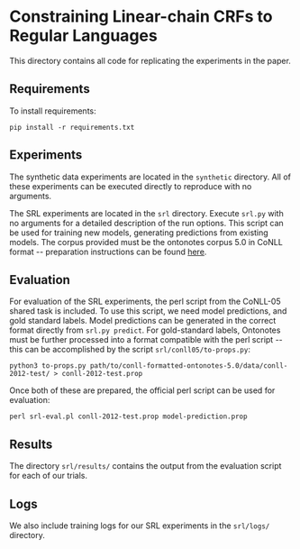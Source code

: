 # Constraining Linear-chain CRFs to Regular Languages

This directory contains all code for replicating the experiments in the paper. 

## Requirements

To install requirements:

```setup
pip install -r requirements.txt
```

## Experiments

The synthetic data experiments are located in the `synthetic` directory.
All of these experiments can be executed directly to reproduce with no arguments.

The SRL experiments are located in the `srl` directory.
Execute `srl.py` with no arguments for a detailed description of the run options.
This script can be used for training new models, generating predictions from existing models.
The corpus provided must be the ontonotes corpus 5.0 in CoNLL format -- preparation instructions
can be found [here](https://cemantix.org/data/ontonotes.html).

## Evaluation

For evaluation of the SRL experiments, the perl script from the CoNLL-05 shared task is included.
To use this script, we need model predictions, and gold standard labels.
Model predictions can be generated in the correct format directly from `srl.py predict`.
For gold-standard labels, Ontonotes must be further processed into a format compatible
with the perl script -- this can be accomplished by the script `srl/conll05/to-props.py`:
```
python3 to-props.py path/to/conll-formatted-ontonotes-5.0/data/conll-2012-test/ > conll-2012-test.prop
```
Once both of these are prepared, the official perl script can be used for evaluation:
```
perl srl-eval.pl conll-2012-test.prop model-prediction.prop
```

## Results

The directory `srl/results/` contains the output from the evaluation script for each of our trials. 


## Logs
We also include training logs for our SRL experiments  in the `srl/logs/` directory.


